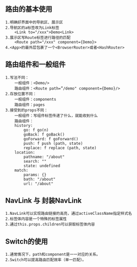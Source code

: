 ## 路由的基本使用

    1.明确好界面中的导航区、展示区
    2.导航区的a标签改为Link标签
        <Link to="/xxx">Demo<Link>
    3.展示区写Route标签进行路径的匹配
        <Route path="/xxx" component={Demo}>
    4.<App>的最外层包裹了一个<BrowserRouter>或者<HashRouter>

## 路由组件和一般组件

    1.写法不同：
        一般组件：<Demo/>
        路由组件：<Route path=”/demo" component={Demo}/>
    2.存放位置不同：
        一般组件：components
        路由组件：pages
    3.接受到的props不同：
        一般组件：写组件标签传递了什么，就能收到什么
        路由组件：
        history:
            go: f go(n)
            goBack: f goBack()
            goForward: f goForward()
            push: f push (path, state) 
            replace: f replace (path, state)
        location:
            pathname: "/about" 
            search: "" 
            state: undefined
        match:
            params: {}
            bath: "/about" 
            url: "/about"

## NavLink 与 封装NavLink

    1.NavLink可以实现路由链接的高亮，通过activeClassName指定样式名
    2.标签体内容是一个特殊的标签属性
    3.通过this.props.children可以获取标签体内容

## Switch的使用

    1.通常情况下，path和component是一一对应的关系。
    2.Switch可以提高路由匹配效率（单一匹配）。